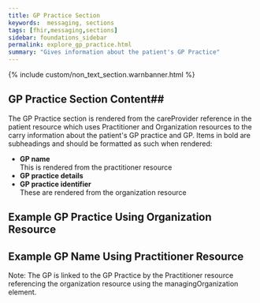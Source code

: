 ```yaml
---
title: GP Practice Section
keywords:  messaging, sections
tags: [fhir,messaging,sections]
sidebar: foundations_sidebar
permalink: explore_gp_practice.html
summary: "Gives information about the patient's GP Practice"
---
```

{% include custom/non_text_section.warnbanner.html %}


## GP Practice Section Content##

The GP Practice section is rendered from the careProvider reference in the patient resource which uses Practitioner and Organization resources to the carry information about the patient's GP practice and GP. Items in bold are subheadings and should be formatted as such when rendered: 

<ul>
<li><b>GP name</b></li>
This is rendered from the practitioner resource 
<li><b>GP practice details</b></li>
<li><b>GP practice identifier</b></li>
These are rendered from the organization resource
</ul>


## Example GP Practice Using Organization Resource ##

<script src="https://gist.github.com/IOPS-DEV/96ebbfe2e8f8f58ca820c7fb0a278bd5.js"></script>

## Example GP Name Using Practitioner Resource ##

Note: The GP is linked to the GP Practice by the Practitioner resource referencing the organization resource using the managingOrganization element.

<script src="https://gist.github.com/IOPS-DEV/3f5d3d112a125a0d28f449964e0a26c5.js"></script>




